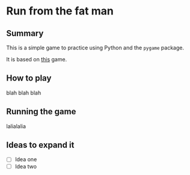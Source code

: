 # Run from the fat man

## Summary
This is a simple game to practice using Python and the `pygame` package.

It is based on [this](https://www.androidauthority.com/how-to-make-a-game-in-python-1136589/) game.

## How to play
blah blah blah

## Running the game
lalialalia

## Ideas to expand it
  - [ ] Idea one 
  - [ ] Idea two